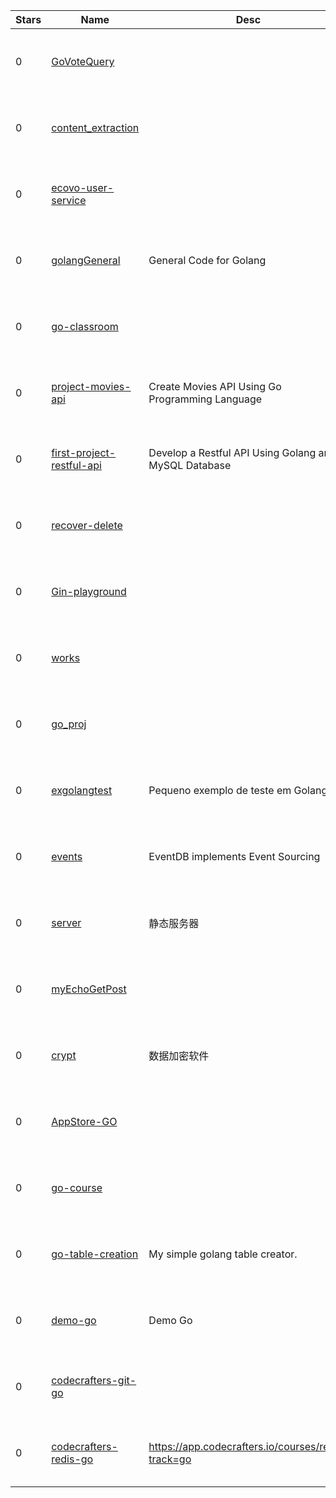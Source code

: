 | Stars | Name | Desc | Created | 
| ----- | ------- | ------------- | ------------- |
| 0 | [GoVoteQuery](https://github.com/NativeCognitive/GoVoteQuery) |  | 2023-01-19 00:16:53 +0000 UTC |
| 0 | [content_extraction](https://github.com/aidelingyu/content_extraction) |  | 2023-01-19 00:51:04 +0000 UTC |
| 0 | [ecovo-user-service](https://github.com/leblancjs/ecovo-user-service) |  | 2023-01-19 01:38:09 +0000 UTC |
| 0 | [golangGeneral](https://github.com/wayne011872/golangGeneral) | General Code for Golang | 2023-01-19 01:07:07 +0000 UTC |
| 0 | [go-classroom](https://github.com/BiBamba/go-classroom) |  | 2023-01-19 00:23:08 +0000 UTC |
| 0 | [project-movies-api](https://github.com/muhammadianrush/project-movies-api) | Create Movies API Using Go Programming Language | 2023-01-19 01:17:48 +0000 UTC |
| 0 | [first-project-restful-api](https://github.com/muhammadianrush/first-project-restful-api) | Develop a Restful API Using Golang and MySQL Database  | 2023-01-19 00:48:25 +0000 UTC |
| 0 | [recover-delete](https://github.com/krisis/recover-delete) |  | 2023-01-19 00:34:34 +0000 UTC |
| 0 | [Gin-playground](https://github.com/tUWitter/Gin-playground) |  | 2023-01-19 00:53:19 +0000 UTC |
| 0 | [works](https://github.com/ER1CK10/works) |  | 2023-01-19 01:28:54 +0000 UTC |
| 0 | [go_proj](https://github.com/Tester224373/go_proj) |  | 2023-01-19 00:31:22 +0000 UTC |
| 0 | [exgolangtest](https://github.com/valdirbrcap/exgolangtest) | Pequeno exemplo de teste em Golang | 2023-01-19 00:47:31 +0000 UTC |
| 0 | [events](https://github.com/mirror520/events) | EventDB implements Event Sourcing | 2023-01-19 01:13:28 +0000 UTC |
| 0 | [server](https://github.com/u6cc9/server) | 静态服务器 | 2023-01-19 01:16:16 +0000 UTC |
| 0 | [myEchoGetPost](https://github.com/GaponovAlexey/myEchoGetPost) |  | 2023-01-19 00:04:17 +0000 UTC |
| 0 | [crypt](https://github.com/u6cc9/crypt) | 数据加密软件 | 2023-01-19 00:59:24 +0000 UTC |
| 0 | [AppStore-GO](https://github.com/Criss-Wang/AppStore-GO) |  | 2023-01-19 00:31:45 +0000 UTC |
| 0 | [go-course](https://github.com/daniellmartins/go-course) |  | 2023-01-19 01:16:53 +0000 UTC |
| 0 | [go-table-creation](https://github.com/prmzelol/go-table-creation) | My simple golang table creator. | 2023-01-19 01:04:57 +0000 UTC |
| 0 | [demo-go](https://github.com/manzolo/demo-go) | Demo Go | 2023-01-19 00:52:13 +0000 UTC |
| 0 | [codecrafters-git-go](https://github.com/Ladicle/codecrafters-git-go) |  | 2023-01-19 00:17:39 +0000 UTC |
| 0 | [codecrafters-redis-go](https://github.com/duoan/codecrafters-redis-go) | https://app.codecrafters.io/courses/redis?track=go | 2023-01-19 01:13:00 +0000 UTC |

